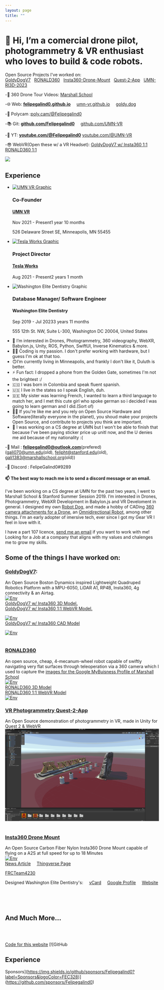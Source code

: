 ```yaml
---
layout: page
title: ""
---
```


# 👋 Hi, I’m a comercial drone pilot, photogrammetry & VR  enthusiast who loves to build & code robots. 
Open Source Projects I've worked on: \
[GoldyDogV7](https://github.com/umn-vr/goldydogv7) &nbsp; [RONALD360](https://github.com/Felipegalind0/RONALD360) &nbsp; [Insta360-Drone-Mount](https://github.com/Felipegalind0/Insta360-Drone-Mount) &nbsp; [Quest-2-App](https://github.com/UMN-VR/UMN-VR-Quest-2-App) &nbsp; [UMN-RI3D-2023](https://github.com/GOFIRST-Robotics/Ri3D-2023)

-🎥 360 Drone Tour Videos: [Marshall School](https://www.youtube.com/watch?v=OoCohYn445I&list=PLL9sMwxqcFqGlZlUxdoyjaeGB9wY5OsT1)

-🌐 Web: [**felipegalind0.github.io**](https://felipegalind0.github.io) &nbsp; &nbsp; [umn-vr.github.io](https://umn-vr.github.io) &nbsp; &nbsp; [goldy.dog](https://goldy.dog)

-🎨 Polycam :[poly.cam/@Felipegalind0](https://poly.cam/@Felipegalind0)

-📚 Git: **[github.com/Felipegalind0](https://github.com/Felipegalind0)** &nbsp; &nbsp; [github.com/UMN-VR](https://github.com/UMN-VR)

-🎦 YT: [**youtube.com/@Felipegalind0**](https://www.youtube.com/@Felipegalind0) [youtube.com/@UMN-VR](https://www.youtube.com/@UMN-VR)

-😎 WebVR(Open these w/ a VR Headset): [GoldyDogV7 w/ Insta360 1:1](https://goldydogv7.glitch.me) &nbsp; &nbsp; [RONALD360 1:1](https://ronald360-showcase.glitch.me)

[![](https://github-readme-stats-sigma-five.vercel.app/api?username=Felipegalind0&show_icons=true)](https://github.com/Felipegalind0)
<section class="core-section-container my-3 core-section-container--with-border border-b-1 border-solid border-color-border-faint m-0 py-3 pp-section experience">
<!---->
<h2 class="core-section-container__title section-title">Experience</h2>
<div class="core-section-container__content break-words">
    <ul class="experience__list">
        <li class="profile-section-card  experience-item" data-section="currentPositionsDetails">
            <a class="profile-section-card__image-link" href="https://www.linkedin.com/company/umn-vr?trk=public_profile-settings_experience-item_profile-section-card_image-click" data-tracking-control-name="public_profile-settings_experience-item_profile-section-card_image-click" data-tracking-will-navigate>
                <img class="artdeco-entity-image artdeco-entity-image--square-4 profile-section-card__image" data-delayed-url="https://media.licdn.com/dms/image/C560BAQG4VCb-l3F7PQ/company-logo_100_100/0/1642285363691?e=1699488000&amp;v=beta&amp;t=uod68r8Jhjqx4oWiCQkZTXBn0bS3q36ALk8S-VHvm4M" data-ghost-classes="artdeco-entity-image--ghost" data-ghost-url="https://static.licdn.com/aero-v1/sc/h/3dtfvv2esz58o2zimai1h3v2d" alt="UMN VR Graphic">
            </a>
            <div class="profile-section-card__contents">
                <h3 class="profile-section-card__title">Co-Founder</h3>
                <h4 class="profile-section-card__subtitle">
                    <a class="profile-section-card__subtitle-link" href="https://www.linkedin.com/company/umn-vr?trk=public_profile-settings_experience-item_profile-section-card_subtitle-click" data-tracking-control-name="public_profile-settings_experience-item_profile-section-card_subtitle-click" data-tracking-will-navigate>
                        UMN VR
                    </a>
                </h4>
                <div class="profile-section-card__meta">
                    <p class="experience-item__duration experience-item__meta-item">
                        <span class="date-range text-color-text-secondary font-sans text-md leading-open font-regular">
                            <time>Nov 2021</time> - Present<span class="before:middot">1 year 10 months</span>
                        </span>
                    </p>
                    <p class="experience-item__location experience-item__meta-item">
                        526 Delaware Street SE, Minneapolis, MN 55455
                    </p>
                </div>
            </div>
        </li>
        <li class="profile-section-card  experience-item" data-section="currentPositionsDetails">
            <a class="profile-section-card__image-link" href="https://www.linkedin.com/company/tesla-works?trk=public_profile-settings_experience-item_profile-section-card_image-click" data-tracking-control-name="public_profile-settings_experience-item_profile-section-card_image-click" data-tracking-will-navigate>
                <img class="artdeco-entity-image artdeco-entity-image--square-4 profile-section-card__image" data-delayed-url="https://media.licdn.com/dms/image/C4E0BAQFPPYqcax9sYw/company-logo_100_100/0/1553456774895?e=1699488000&amp;v=beta&amp;t=6mZ8Gu2qnKFCgA5e6unQUlXNduAdWWmZpqVqVCjrDPo" data-ghost-classes="artdeco-entity-image--ghost" data-ghost-url="https://static.licdn.com/aero-v1/sc/h/3dtfvv2esz58o2zimai1h3v2d" alt="Tesla Works Graphic">
            </a>
            <div class="profile-section-card__contents">
                <h3 class="profile-section-card__title">Project Director</h3>
                <h4 class="profile-section-card__subtitle">
                    <a class="profile-section-card__subtitle-link" href="https://www.linkedin.com/company/tesla-works?trk=public_profile-settings_experience-item_profile-section-card_subtitle-click" data-tracking-control-name="public_profile-settings_experience-item_profile-section-card_subtitle-click" data-tracking-will-navigate>
                        Tesla Works
                    </a>
                </h4>
                <div class="profile-section-card__meta">
                    <p class="experience-item__duration experience-item__meta-item">
                        <span class="date-range text-color-text-secondary font-sans text-md leading-open font-regular">
                            <time>Aug 2021</time> - Present<span class="before:middot">2 years 1 month</span>
                        </span>
                    </p>
                </div>
            </div>
        </li>
        <li class="profile-section-card  experience-item" data-section="pastPositionsDetails">
            <img class="artdeco-entity-image artdeco-entity-image--square-4 artdeco-entity-image--ghost profile-section-card__image" data-delayed-url="https://static.licdn.com/aero-v1/sc/h/3dtfvv2esz58o2zimai1h3v2d" data-ghost-classes="artdeco-entity-image--ghost" data-ghost-url="https://static.licdn.com/aero-v1/sc/h/3dtfvv2esz58o2zimai1h3v2d" alt="Washington Elite Dentistry Graphic" aria-hidden="true">
            <div class="profile-section-card__contents">
                <h3 class="profile-section-card__title">Database Manager/ Software Engineer</h3>
                <h4 class="profile-section-card__subtitle">Washington Elite Dentistry</h4>
                <div class="profile-section-card__meta">
                    <p class="experience-item__duration experience-item__meta-item">
                        <span class="date-range text-color-text-secondary font-sans text-md leading-open font-regular">
                            <time>Sep 2019</time> - <time>Jul 2023</time><span class="before:middot">3 years 11 months</span>
                        </span>
                    </p>
                    <p class="experience-item__location experience-item__meta-item">
                        555 12th St. NW, Suite L-300, Washington DC 20004, United States
                    </p>
                </div>
            </div>
        </li>
    </ul>
</div>
</section>


- 👀 I’m interested in Drones, Photogrammetry, 360 videography, WebXR, Babylon.js, Unity, ROS, Python, SwiftUI,
Inverse Kinematics & more. 
-  🧑‍💻 Coding is my passion. I don't prefer working with hardware, but I guess I'm ok at that too. 
-  🙃I’m currently living in Minneapolis, and frankly I don't like it, Duluth is better. 
-  ⚡ Fun fact: I dropped a phone from the Golden Gate, sometimes I'm not the brightest :/
-  🇨🇴 I was born in Colombia and speak fluent spanish. 
-  🇺🇸 I live in the states so I speak English, duh.
-  🇩🇪 My sister was learning French, I wanted to learn a third language to match her, and I met this cute girl who spoke german so i decided I was going to learn german and I did.(Sort of) 
- 👊🏻 If you're like me and you rely on Open Source Hardware and Software(literally everyone in the planet), you shoud make your projects Open Source, and contribute to projects you think are important. 
- 📖 I was working on a CS degree at UMN but I won't be able to finish that because I've been paying sticker price up unitl now, and the U denies me aid because of my nationality :(

-📧 Mail : **felipegalind0@outlook.com**(prefered) \
(gali070@umn.edu(old), felipht@stanford.edu(old), gali1383@marshallschool.org(old))

-👾 Discord : FelipeGalind0#9289

#### 📫 The best way to reach me is to send a discord message or an email. 

I've been working on a CS degree at UMN for the past two years, I went to Marshall School & Stanford Summer Session 2019. I’m interested in Drones, Photogrammetry, WebXR Development in Babylon.js and VR Develoment in general. I designed my own [Robot Dog](https://github.com/UMN-VR/GoldyDogV7), and made a hobby of CADing [360 camera attachments for a Drone](https://github.com/Felipegalind0/Insta360-Drone-Mount), an [Omnidirectional Robot](https://github.com/Felipegalind0/RONALD360), among other things. I'm an early adopter of imersive tech, ever since I got my Gear VR I feel in love with it. 

I have a part 107 licence, [send me an email](mailto:felipegalind0@outlook.com) if you want to work with me! 
Looking for a Job at a company that aligns with my values and chalenges me to grow my skills. 

## Some of the things I have worked on:

### [GoldyDogV7](https://github.com/umn-vr/goldydogv7):
An Open Source Boston Dynamics inspired Lightweight Quadruped Robotics Platform with a MPU-6050, LiDAR A1, RP4B, Insta360, 4g connectivity  & an Airtag.\
[![Env](Gifs/GoldyDogV7wInsta360.gif)](https://poly.cam/capture/2E7A09DC-651E-457D-BC65-34B380F1FFC4)\
[GoldyDogV7 w/ Insta360 3D Model.](https://poly.cam/capture/2E7A09DC-651E-457D-BC65-34B380F1FFC4)\
[GoldyDogV7 w/ Insta360 1:1 WebVR Model.](https://goldydogv7.glitch.me)
<br/>

[![Env](Gifs/GoldyDogV7wInsta360CAD.gif)](https://collaborate.shapr3d.com/v/TyNZZo2E9wQ8442WcQJLR)\
[GoldyDogV7 w/ Insta360 CAD Model](https://collaborate.shapr3d.com/v/TyNZZo2E9wQ8442WcQJLR)
<br/>

[![Env](Gifs/GoldyDogV7Stanford0.gif)](https://github.com/umn-vr/goldydogv7)\
<br/>

### [RONALD360](https://github.com/Felipegalind0/RONALD360)
An open source, cheap, 4-mecanum-wheel robot capable of swiftly navigating very flat surfaces through teleoperation via a 360 camera which I used to capture the [images for the Google MyBuisness Profile of Marshall School](https://www.google.com/maps/@46.8022282,-92.1112777,3a,74.999992y,80.000000h,70.000000t/data=!3m4!1e1!3m2!1sAF1QipODNp847Mb8b0sOGfNKKHw4TO0llD69eYGQX63N!2e10?shorturl=1)\
[![Env](Gifs/RONALD360.gif)](https://poly.cam/capture/DC0F4DF9-0BF0-4654-9EB7-D0CA191B5B42)\
[RONALD360 3D Model](https://poly.cam/capture/DC0F4DF9-0BF0-4654-9EB7-D0CA191B5B42)\
[RONALD360 1:1 WebVR Model](https://ronald360-showcase.glitch.me)\
[![Env](Gifs/WED.gif)](https://github.com/Felipegalind0/RONALD360)


### [VR Photogrammetry Quest-2-App](https://github.com/UMN-VR/UMN-VR-Quest-2-App)
An Open Source demonstration of photogrammetry in VR, made in Unity for Quest 2 & WebVR\
[![Env](Gifs/schene.gif)](https://youtu.be/eQZTAWonZkg)\
<br/>

### [Insta360 Drone Mount](https://github.com/Felipegalind0/Insta360-Drone-Mount)
An Open Source Carbon Fiber Nylon Insta360 Drone Mount capable of flying on a A2S at full speed for up to 18 Minutes\
[![Env](Gifs/A2S_UMN.gif)](https://youtu.be/_vy5MKZzaGs)\
[News Article](https://www.continuum.umn.edu/2022/02/students-take-library-equipment-to-new-heights/)  &nbsp; &nbsp; [Thingverse Page](https://www.thingiverse.com/thing:5532281)


[FRCTeam4230](https://github.com/FRCTeam4230/MainBot-Code-2019)

Designed Washington Elite Dentistry's:
&nbsp; &nbsp; [vCard](https://bit.ly/3jZF23u) &nbsp; &nbsp; [Google Profile](https://goo.gl/maps/nsrmrbN7LEPHzhZ57) &nbsp; &nbsp; [Website](https://www.washingtonelitedentistry.com)


<br/>

<br/>

<br/>

## And Much More... 

<br/>

<br/>


[Code for this website](https://github.com/Felipegalind0/Felipegalind0.github.io)
[![GitHub


<section class="core-section-container my-3 core-section-container--with-border border-b-1 border-solid border-color-border-faint m-0 py-3 pp-section experience">
    <h2 class="core-section-container__title section-title">
        Experience
    </h2>
    <div class="core-section-container__content break-words">
        <!-- Rest of the HTML content is omitted for brevity -->
    </div>
</section>


 Sponsors](https://img.shields.io/github/sponsors/Felipegalind0?label=Sponsors&logoColor=FEC328)](https://github.com/sponsors/Felipegalind0)

